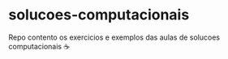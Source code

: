 # solucoes-computacionais
Repo contento os exercicios e exemplos das aulas de solucoes computacionais :coffee: 
